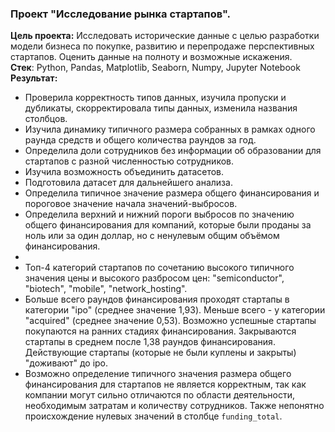 ### Проект "Исследование рынка стартапов".
**Цель проекта:** Исследовать исторические данные с целью разработки модели бизнеса по покупке, развитию и перепродаже перспективных стартапов. Оценить данные на полноту и возможные искажения.  
**Стек**: Python, Pandas, Matplotlib, Seaborn, Numpy, Jupyter Notebook  
**Результат:** 
- Проверила корректность типов данных, изучила пропуски и дубликаты, скорректировала типы данных, изменила названия столбцов.
- Изучила динамику типичного размера собранных в рамках одного раунда средств и общего количества раундов за год.
- Определила доли сотрудников без информации об образовании для стартапов с разной численностью сотрудников.
- Изучила возможность объединить датасетов.
- Подготовила датасет для дальнейшего анализа.
- Определила типичное значение размера общего финансирования и пороговое значение начала значений-выбросов. 
- Определила верхний и нижний пороги выбросов по значению общего финансирования для компаний, которые были проданы за ноль или за один доллар, но с ненулевым общим объёмом финансирования.
- 
- Топ-4 категорий стартапов по сочетанию высокого типичного значения цены и высокого разбросом цен: "semiconductor", "biotech", "mobile", "network_hosting".
- Больше всего раундов финансирования проходят стартапы в категории "ipo" (среднее значение 1,93). Меньше всего - у категории "acquired" (среднее значение 0,53). Возможно успешные стартапы покупаются на ранних стадиях финансирования. Закрываются стартапы в среднем после 1,38 раундов финансирования. Действующие стартапы (которые не были куплены и закрыты) "доживают" до ipo.
- Возможно определение типичного значения размера общего финансирования для стартапов не является корректным, так как компании могут сильно отличаются по области деятельности, необходимым затратам и количеству сотрудников. Также непонятно происхождение нулевых значений в столбце `funding_total`. 
